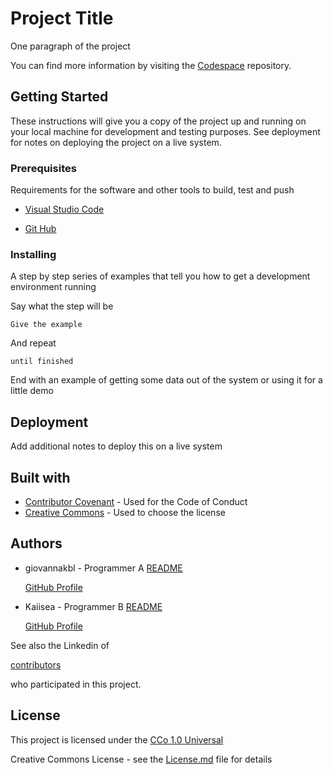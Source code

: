 # Project Title

One paragraph of the project 

You can find more information by visiting the [Codespace](https://codespaceacademy.com/) repository.

## Getting Started

These instructions will give you a copy of the project up and running on your local machine for development and testing purposes. See deployment for notes on deploying the project on a live system.

### Prerequisites

Requirements for the software and other tools to build, test and push 

- [Visual Studio Code](https://code.visualstudio.com/)

- [Git Hub](https://github.com/)

### Installing

A step by step series of examples that tell you how to get a development environment running

Say what the step will be

```
Give the example
```

And repeat

```
until finished
```

End with an example of getting some data out of the system or using it for a little demo

## Deployment

Add additional notes to deploy this on a live system

## Built with

- [Contributor Covenant](https://www.contributor-covenant.org/) - Used for the Code of Conduct
- [Creative Commons](https://creativecommons.org/) - Used to choose the license

## Authors

- giovannakbl - Programmer A [README](https://github.com/giovannakbl#hi-there-)

    [GitHub Profile](https://github.com/giovannakbl)

- Kaiisea - Programmer B [README](https://github.com/kaiisea#im-currently-working-in-improve-it-see-you-soon-/)

    [GitHub Profile](https://github.com/Kaiisea)

See also the Linkedin of

[contributors](https://www.linkedin.com/in/www.linkedin.com/in/antonio-cebri%C3%A1n-mesa)

who participated in this project.

## License

This project is licensed under the [CCo 1.0 Universal](https://google.com)

Creative Commons License - see the [License.md](https://google.com) file for details